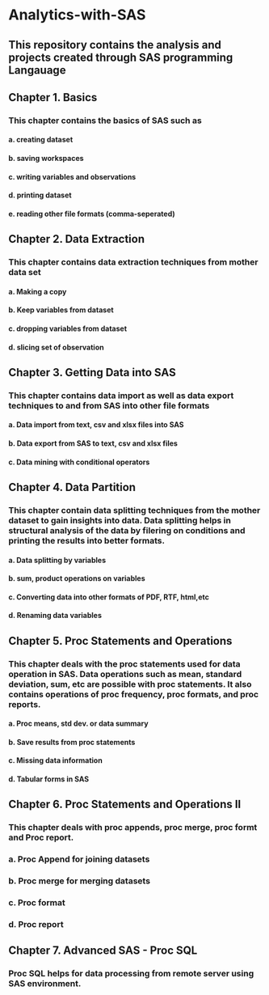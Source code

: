 # Analytics-with-SAS

## This repository contains the analysis and projects created through SAS programming Langauage

## Chapter 1. Basics

### This chapter contains the basics of SAS such as 
#### a. creating dataset
#### b. saving workspaces
#### c. writing variables and observations
#### d. printing dataset
#### e. reading other file formats (comma-seperated)

## Chapter 2. Data Extraction

### This chapter contains data extraction techniques from mother data set
#### a. Making a copy
#### b. Keep variables from dataset
#### c. dropping variables from dataset
#### d. slicing set of observation

## Chapter 3. Getting Data into SAS

### This chapter contains data import as well as data export techniques to and from SAS into other file formats

#### a. Data import from text, csv and xlsx files into SAS 
#### b. Data export from SAS to text, csv and xlsx files
#### c. Data mining with conditional operators

## Chapter 4. Data Partition

### This chapter contain data splitting techniques from the mother dataset to gain insights into data. Data splitting helps in structural analysis of the data by filering on conditions and printing the results into better formats.

#### a. Data splitting by variables
#### b. sum, product operations on variables
#### c. Converting data into other formats of PDF, RTF, html,etc
#### d. Renaming data variables

## Chapter 5. Proc Statements and Operations

### This chapter deals with the proc statements used for data operation in SAS. Data operations such as mean, standard deviation, sum, etc are possible with proc statements. It also contains operations of proc frequency, proc formats, and proc reports.

#### a. Proc means, std dev. or data summary
#### b. Save results from proc statements
#### c. Missing data information
#### d. Tabular forms in SAS

## Chapter 6. Proc Statements and Operations II

### This chapter deals with proc appends, proc merge, proc formt and Proc report. 

### a. Proc Append for joining datasets
### b. Proc merge for merging datasets
### c. Proc format 
### d. Proc report

## Chapter 7. Advanced SAS - Proc SQL

### Proc SQL helps for data processing from remote server using SAS environment.
